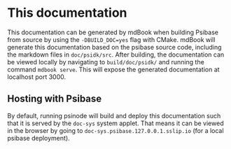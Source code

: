 # This documentation

This documentation can be generated by mdBook when building Psibase from source by using the `-DBUILD_DOC=yes` flag with CMake. mdBook will generate this documentation based on the psibase source code, including the markdown files in `doc/psidk/src`. After building, the documentation can be viewed locally by navigating to `build/doc/psidk/` and running the command `mdbook serve`. This will expose the generated documentation at localhost port 3000.

## Hosting with Psibase

By default, running psinode will build and deploy this documentation such that it is served by the `doc-sys` system applet. That means it can be viewed in the browser by going to `doc-sys.psibase.127.0.0.1.sslip.io` (for a local psibase deployment).
